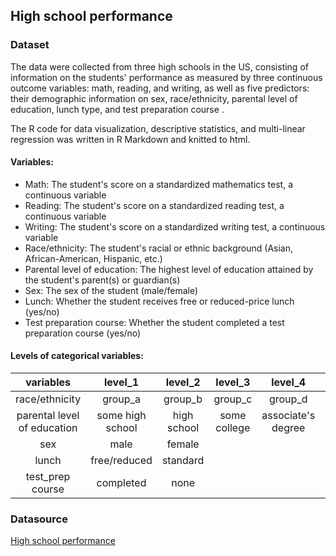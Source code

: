 ## High school performance
### Dataset
The data were collected from three high schools in the US, consisting of information on the students' performance as measured by three continuous outcome variables: math, reading, and writing, as well as five predictors: their demographic information on sex, race/ethnicity, parental level of education, lunch type, and test preparation course .

The R code for data visualization, descriptive statistics, and multi-linear regression was written in R Markdown and knitted to html.
#### Variables:
* Math: The student's score on a standardized mathematics test, a continuous variable
* Reading: The student's score on a standardized reading test, a continuous variable
* Writing: The student's score on a standardized writing test, a continuous variable
* Race/ethnicity: The student's racial or ethnic background (Asian, African-American, Hispanic, etc.)
* Parental level of education: The highest level of education attained by the student's parent(s) or guardian(s)
* Sex: The sex of the student (male/female)
* Lunch: Whether the student receives free or reduced-price lunch (yes/no)
* Test preparation course: Whether the student completed a test preparation course (yes/no)
#### Levels of categorical variables:

| variables | level_1 | level_2 | level_3 | level_4 | level_5 | level_6 |
| :---:  | :---: | :---: | :---: | :---: | :---: | :---: |
| race/ethnicity |group_a   | group_b   | group_c   | group_d  | group_e |     | 
| parental level of education |some high school | high school | some college | associate's degree | bachelor's degree | master's degree |
| sex | male   | female   |    |     |    |     |
| lunch  | free/reduced | standard |     |      |     |      |
| test_prep course | completed | none |     |     |      |      |

### Datasource 
[High school performance](https://www.kaggle.com/datasets/rkiattisak/student-performance-in-mathematics) 


